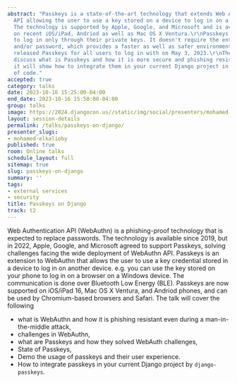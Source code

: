 ```yaml
---
abstract: "Passkeys is a state-of-the-art technology that extends Web Authentication
  API allowing the user to use a key stored on a device to log in on a new device.
  The technology is supported by Apple, Google, and Microsoft and is available now
  on recent iOS/iPad, Andriod as well as Mac OS X Ventura.\r\nPasskeys allow the users
  to log in only through their private keys. It doesn't require the entry of a username
  and/or password, which provides a faster as well as safer environment for the users.\r\nGoogle
  released Passkeys for all users to log in with on May 3, 2023.\r\nThe talk will
  discuss what is Passkeys and how it is more secure and phishing resistant, also
  it will show how to integrate them in your current Django project in a few lines
  of code."
accepted: true
category: talks
date: 2023-10-16 15:25:00-04:00
end_date: 2023-10-16 15:50:00-04:00
group: talks
image: https://2024.djangocon.us//static/img/social/presenters/mohamed-elkalioby.png
layout: session-details
permalink: /talks/passkeys-on-django/
presenter_slugs:
- mohamed-elkalioby
published: true
room: Online talks
schedule_layout: full
sitemap: true
slug: passkeys-on-django
summary: ''
tags:
- external services
- security
title: Passkeys on Django
track: t2
---
```


Web Authentication API (WebAuthn) is a phishing-proof technology that is expected to replace passwords. The technology is available since 2019, but in 2022, Apple, Google, and Microsoft agreed to support Passkeys, solving challenges facing the wide deployment of WebAuthn API. Passkeys is an extension to WebAuthn that allows the user to use a key credential stored in a device to log in on another device. e.g. you can use the key stored on your phone to log in on a browser on a Windows device. The communication is done over Bluetooth Low Energy (BLE). Passkeys are now supported on iOS/iPad 16, Mac OS X Ventura, and Andriod phones, and can be used by Chromium-based browsers and Safari.
The talk will cover the following
*  what is WebAuthn and how it is phishing resistant even during a man-in-the-middle attack,
* challenges in WebAuthn,
* what are Passkeys and how they solved WebAuth challenges,
* State of Passkeys,
* Demo the usage of passkeys and their user experience.
* How to integrate passkeys in your current Django project by `django-passkeys`.
